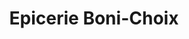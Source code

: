 ---
title: "Epicerie Boni-Choix"
url: /saint-charles-de-mandeville/epicerie-boni-choix/
shop: supermarket
---